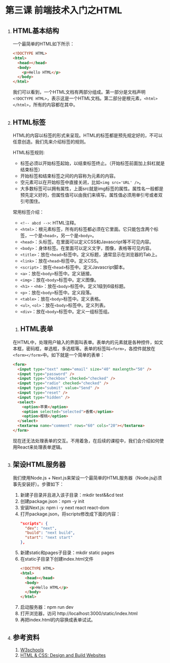 # 第三课 前端技术入门之HTML

1. ## HTML基本结构
	一个最简单的HTML如下所示：

	```html
	<!DOCTYPE HTML>
	<html>
	  <head></head>
	  <body>
		<p>Hello HTML</p>
	  </body>
	</html>
	```

	我们可以看到，一个HTML文档有两部分组成。第一部分是文档声明`<!DOCTYPE HTML>`，表示这是一个HTML文档。第二部分是根元素，`<html></html>`，所有的内容都在其中。

1. ## HTML标签
	HTML的内容以标签的形式来呈现。HTML的标签都是预先规定好的，不可以任意创造。我们先来介绍标签的规则。

	HTML标签规则:
	* 标签必须以开始标签起始，以结束标签终止。（开始标签前面加上斜杠就是结束标签）
	* 开始标签和结束标签之间的内容称为元素的内容。
	* 空元素可以在开始标签中直接关闭，比如`<img src='URL' />`。
	* 大多数标签可以拥有属性，上面src就是img标签的属性。属性名一般都是预先定义好的，但属性值可以由我们来填写。属性值必须用单引号或者双引号围住。

	常用标签介绍：
	* `<!-- abcd -->`: HTML注释。
	* `<html>`：根元素标签，所有的标签都必须在它里面。它只能包含两个标签，一个是`<head>`，另一个是`<body>`。
	* `<head>`：头标签。在里面可以定义CSS和Javascript等不可见内容。
	* `<body>`：身体标签。在里面可以定义文字，图像，表格等可见内容。
	* `<title>`：放在`<head>`标签中。定义标题，通常显示在浏览器的Tab上。
	* `<link>`：放在`<head>`标签中。定义CSS。
	* `<script>`：放在`<head>`标签中。定义Javascript脚本。
	* `<a>`：放在`<body>`标签中。定义链接。
	* `<img>`：放在`<body>`标签中。定义图像。
	* `<h1>` - `<h6>`：放在`<body>`标签中。定义1级到6级标题。
	* `<p>`：放在`<body>`标签中。定义段落。
	* `<table>`：放在`<body>`标签中。定义表格。
	* `<ul>`, `<ol>`：放在`<body>`标签中。定义列表。
	* `<div>`：放在`<body>`标签中。定义一组标签组。

	1. ## HTML表单
	在HTML中，处理用户输入的界面叫表单。表单内的元素就是各种控件，如文本框，密码框，单选框，多选框等。表单的标签叫`<form>`，各控件就放在`<form></form>`中。如下就是一个简单的表单：

	```html
	<form>
	  <input type="text" name="email" size="40" maxlength="50" />
	  <input type="password" />
	  <input type="checkbox" checked="checked" />
	  <input type="radio" checked="checked" />
	  <input type="submit" value="Send" />
	  <input type="reset" />
	  <input type="hidden" />
	  <select>
		<option>苹果</option>
		<option selected="selected">香蕉</option>
		<option>樱桃</option>
	  </select>
	  <textarea name="comment" rows="60" cols="20"></textarea>
	</form>
	```

	现在还无法处理表单的交互。不用着急，在后续的课程中，我们会介绍如何使用React来处理表单逻辑。

1. ## 架设HTML服务器
	我们使用Node.js + Next.js来架设一个最简单的HTML服务器（Node.js必须事先安装好）。步骤如下：
	1. 新建子目录并且进入该子目录：mkdir test&&cd test
	1. 创建package.json：npm -y init
	1. 安装Next.js: npm i -y next react react-dom
	1. 打开package.json，将scripts修改成下面的内容：
		```json
		"scripts": {
		  "dev": "next",
		  "build": "next build",
		  "start": "next start"
		},
		```
	1. 新建static和pages子目录：mkdir static pages
	1. 在static子目录下创建index.html文件
		```html
		<!DOCTYPE HTML>
		<html>
		  <head></head>
		  <body>
			<p>Hello HTML</p>
		  </body>
		</html>
		```
	1. 启动服务器：npm run dev
	1. 打开浏览器，访问 http://localhost:3000/static/index.html
	1. 再把index.html的内容换成表单试试。

1. ## 参考资料
	1. [W3schools](http://www.w3school.com.cn/html/index.asp)
	1. [HTML & CSS: Design and Build Websites](https://item.jd.com/11186682.html)
